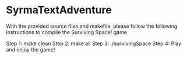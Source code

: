 # SyrmaTextAdventure

With the provided source files and makefile, please follow the following instructions to compile the Surviving Space! game

Step 1: make clean
Step 2: make all
Step 3: ./survivingSpace
Step 4: Play and enjoy the game!
